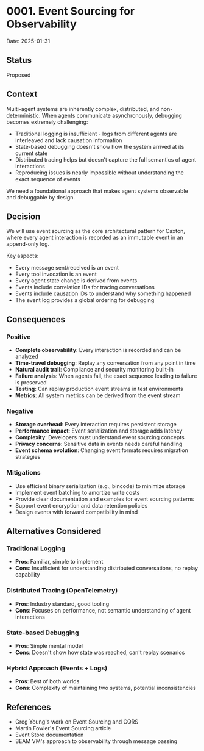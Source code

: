 # 0001. Event Sourcing for Observability

Date: 2025-01-31

## Status

Proposed

## Context

Multi-agent systems are inherently complex, distributed, and non-deterministic. When agents communicate asynchronously, debugging becomes extremely challenging:

- Traditional logging is insufficient - logs from different agents are interleaved and lack causation information
- State-based debugging doesn't show how the system arrived at its current state  
- Distributed tracing helps but doesn't capture the full semantics of agent interactions
- Reproducing issues is nearly impossible without understanding the exact sequence of events

We need a foundational approach that makes agent systems observable and debuggable by design.

## Decision

We will use event sourcing as the core architectural pattern for Caxton, where every agent interaction is recorded as an immutable event in an append-only log.

Key aspects:
- Every message sent/received is an event
- Every tool invocation is an event
- Every agent state change is derived from events
- Events include correlation IDs for tracing conversations
- Events include causation IDs to understand why something happened
- The event log provides a global ordering for debugging

## Consequences

### Positive

- **Complete observability**: Every interaction is recorded and can be analyzed
- **Time-travel debugging**: Replay any conversation from any point in time
- **Natural audit trail**: Compliance and security monitoring built-in
- **Failure analysis**: When agents fail, the exact sequence leading to failure is preserved
- **Testing**: Can replay production event streams in test environments
- **Metrics**: All system metrics can be derived from the event stream

### Negative  

- **Storage overhead**: Every interaction requires persistent storage
- **Performance impact**: Event serialization and storage adds latency
- **Complexity**: Developers must understand event sourcing concepts
- **Privacy concerns**: Sensitive data in events needs careful handling
- **Event schema evolution**: Changing event formats requires migration strategies

### Mitigations

- Use efficient binary serialization (e.g., bincode) to minimize storage
- Implement event batching to amortize write costs
- Provide clear documentation and examples for event sourcing patterns
- Support event encryption and data retention policies
- Design events with forward compatibility in mind

## Alternatives Considered

### Traditional Logging
- **Pros**: Familiar, simple to implement
- **Cons**: Insufficient for understanding distributed conversations, no replay capability

### Distributed Tracing (OpenTelemetry)
- **Pros**: Industry standard, good tooling
- **Cons**: Focuses on performance, not semantic understanding of agent interactions

### State-based Debugging
- **Pros**: Simple mental model
- **Cons**: Doesn't show how state was reached, can't replay scenarios

### Hybrid Approach (Events + Logs)
- **Pros**: Best of both worlds
- **Cons**: Complexity of maintaining two systems, potential inconsistencies

## References

- Greg Young's work on Event Sourcing and CQRS
- Martin Fowler's Event Sourcing article
- Event Store documentation
- BEAM VM's approach to observability through message passing